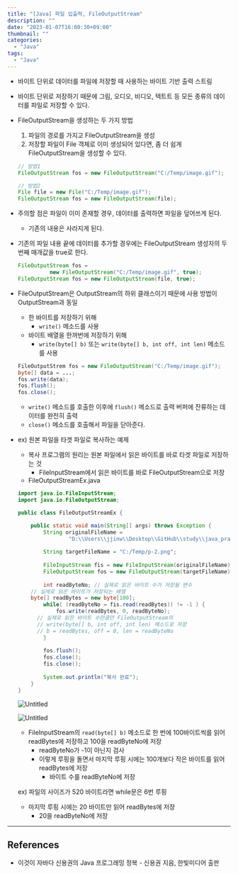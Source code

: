 ```yaml
---
title: "[Java] 파일 입출력, FileOutputStream"
description: ""
date: "2023-01-07T16:00:30+09:00"
thumbnail: ""
categories:
  - "Java"
tags:
  - "Java"
---
```

<!--more-->

- 바이트 단위로 데이터를 파일에 저장할 때 사용하는 바이트 기반 출력 스트림
- 바이트 단위로 저장하기 때문에 그림, 오디오, 비디오, 텍트트 등 모든 종류의 데이터를 파일로 저장할 수 있다.
- FileOutputStream을 생성하는 두 가지 방법
    1. 파일의 경로를 가지고 FileOutputStream을 생성
    2. 저장할 파일이 File 객체로 이미 생성되어 있다면, 좀 더 쉽게 FileOutputStream을 생성할 수 있다.
    
    ```java
    // 방법1
    FileOutputStream fos = new FileOutputStream("C:/Temp/image.gif");
    
    // 방법2
    File file = new File("C:/Temp/image.gif");
    FileOutputStream fos = new FileOutputStream(file);
    ```
    
- 주의할 점은 파일이 이미 존재할 경우, 데이터를 출력하면 파일을 덮어쓰게 된다.
    - 기존의 내용은 사라지게 된다.
- 기존의 파일 내용 끝에 데이터를 추가할 경우에는 FileOutputStream 생성자의 두 번째 매개값을 true로 한다.
    
    ```java
    FileOutputStream fos = 
              new FileOutputStream("C:/Temp/image.gif", true);
    FileOutputStream fos = new FileOutputStream(file, true); 
    ```
    
- FileOutputStream은 OutputStream의 하위 클래스이기 때문에 사용 방법이 OutputStream과 동일
    - 한 바이트를 저장하기 위해
        - `write()` 메소드를 사용
    - 바이트 배열을 한꺼번에 저장하기 위해
        - `write(byte[] b)` 또는 `write(byte[] b, int off, int len)` 메소드를 사용
    
    ```java
    FileOutputStrem fos = new FileOutputStream("C:/Temp/image.gif");
    byte[] data = ...;
    fos.write(data);
    fos.flush();
    fos.close();
    ```
    
    - `write()` 메소드를 호출한 이후에 `flush()` 메소드로 출력 버퍼에 잔류하는 데이터를 완전히 출력
    - `close()` 메소드를 호출해서 파일을 닫아준다.
- ex) 원본 파일을 타겟 파일로 복사하는 예제
    - 복사 프로그램의 원리는 원본 파일에서 읽은 바이트를 바로 타겟 파일로 저장하는 것
        - FileInputStream에서 읽은 바이트를 바로 FileOutputStream으로 저장
    - FileOutputStreamEx.java
    
    ```java
    import java.io.FileInputStream;
    import java.io.FileOutputStream;
    
    public class FileOutputStreamEx {
    
    	public static void main(String[] args) throws Exception {
    		String originalFileName = 
    				"D:\\Users\\jjinw\\Desktop\\GitHub\\study\\java_practice\\inputOutput\\src\\fileInputOutput\\p-2.png";
    		
    		String targetFileName = "C:/Temp/p-2.png";
    		
    		FileInputStream fis = new FileInputStream(originalFileName);
    		FileOutputStream fos = new FileOutputStream(targetFileName);
    		
    		int readByteNo; // 실제로 읽은 바이트 수가 저장될 변수
        // 실제로 읽은 바이트가 저장되는 배열
        byte[] readBytes = new byte[100];
    		while( (readByteNo = fis.read(readBytes)) != -1 ) {
    			fos.write(readBytes, 0, readByteNo);
          // 실제로 읽은 바이트 수만큼만 FileOutputStream의 
          // write(byte[] b, int off, int len) 메소드로 저장
          // b = readBytes, off = 0, len = readByteNo
    		}
    		
    		fos.flush();
    		fos.close();
    		fis.close();
    		
    		System.out.println("복사 완료");
    	}
    }
    ```
    
    ![Untitled](/images/lang_java/inputOutput/FileOutputStream/Untitled.png)
    
    ![Untitled](/images/lang_java/inputOutput/FileOutputStream/Untitled%201.png)
    
    - FileInputStream의 `read(byte[] b)` 메소드로 한 번에 100바이트씩를 읽어 readBytes에 저장하고 100을 readByteNo에 저장
        - readByteNo가 -1이 아닌지 검사
        - 이렇게 루핑을 돌면서 마지막 루핑 시에는 100개보다 작은 바이트를 읽어 readBytes에 저장
            - 바이트 수를 readByteNo에 저장
    
    ex) 파일의 사이즈가 520 바이트라면 while문은 6번 루핑
    
    - 마지막 루핑 시에는 20 바이트만 읽어 readBytes에 저장
        - 20을 readByteNo에 저장

---

## References

- 이것이 자바다 신용권의 Java 프로그래밍 정복 - 신용권 지음, 한빛미디어 출판